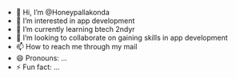 - 👋 Hi, I’m @Honeypallakonda
- 👀 I’m interested in app development
- 🌱 I’m currently learning btech 2ndyr
- 💞️ I’m looking to collaborate on gaining skills in app development
- 📫 How to reach me through my mail
- 😄 Pronouns: ...
- ⚡ Fun fact: ...

<!---
Honeypallakonda/Honeypallakonda is a ✨ special ✨ repository because its `README.md` (this file) appears on your GitHub profile.
You can click the Preview link to take a look at your changes.
--->
